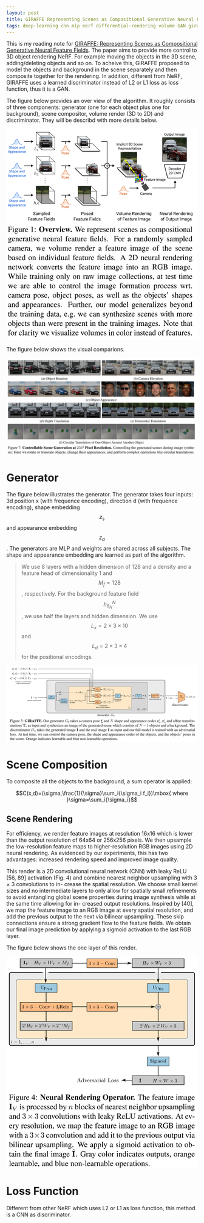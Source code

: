 ```yaml
---
layout: post
title: GIRAFFE Representing Scenes as Compositional Generative Neural Feature Fields
tags: deep-learning cnn mlp nerf differential-rendering volume GAN giraffe graf composition
---
```

This is my reading note for [GIRAFFE: Representing Scenes as Compositional Generative Neural Feature Fields](https://arxiv.org/abs/2011.12100v2). The paper aims to provide more control to 3D object rendering NeRF. For example moving the objects in the 3D scene, adding/deleting objects and so on. To acheive this, GIRAFFE proposed to model the objects and background in the scene separately and then composite together for the rendering. In addition, different from NeRF, GIRAFFE uses a learned discriminator instead of L2 or L1 loss as loss function, thus it is a GAN.

The figure below provides an over view of the algorithm. It roughly consists of three components: generator (one for each object plus one for background), scene compositor, volume render (3D to 2D) and discriminator. They will be describd with more details below.

![image-20220925171552756](https://raw.githubusercontent.com/zhangtemplar/zhangtemplar.github.io/master/uPic/2022_09_25_17_15_53_image-20220925171552756.png)

The figure below shows the visual comparions.

![image-20220925173116154](https://raw.githubusercontent.com/zhangtemplar/zhangtemplar.github.io/master/uPic/2022_09_25_17_31_16_image-20220925173116154.png)

# Generator

The figure below illustrates the generator. The generator takes four inputs: 3d position x (with frequence encoding), direction d (with frequence encoding), shape embedding $$z_s$$ and appearance embedding $$z_a$$. The generators are MLP and weights are shared across all subjects. The shape and appearance embedding are learned as part of the algorithm.

> We use 8 layers with a hidden dimension of 128 and a density and a feature head of dimensionality 1 and $$M_f = 128$$, respectively. For the background feature field $$h^N_{\theta_N}$$ , we use half the layers and hidden dimension. We use $$L_x = 2\times 3\times 10$$ and $$L_d = 2\times 3\times 4$$ for the positional encodings.

![image-20220925171645649](https://raw.githubusercontent.com/zhangtemplar/zhangtemplar.github.io/master/uPic/2022_09_25_17_16_45_image-20220925171645649.png)

# Scene Composition

To composite all the objects to the background, a sum operator is applied:

$$C(x,d)=(\sigma,\frac{1}{\sigma}\sum_i{\sigma_i f_i})\mbox{ where }\sigma=\sum_i{\sigma_i}$$

## Scene Rendering

For efficiency, we render feature images at resolution 16x16 which is lower than the output resolution of 64x64 or 256x256 pixels. We then upsample the low-resolution feature maps to higher-resolution RGB images using 2D neural rendering. As evidenced by our experiments, this has two advantages: increased rendering speed and improved image quality.

This render is a 2D convolutional neural network (CNN) with leaky ReLU [56, 89] activation (Fig. 4) and combine nearest neighbor upsampling with 3 × 3 convolutions to in- crease the spatial resolution. We choose small kernel sizes and no intermediate layers to only allow for spatially small refinements to avoid entangling global scene properties during image synthesis while at the same time allowing for in- creased output resolutions. Inspired by [40], we map the feature image to an RGB image at every spatial resolution, and add the previous output to the next via bilinear upsampling. These skip connections ensure a strong gradient flow to the feature fields. We obtain our final image prediction by applying a sigmoid activation to the last RGB layer.

The figure below shows the one layer of this render.

![image-20220925172455768](https://raw.githubusercontent.com/zhangtemplar/zhangtemplar.github.io/master/uPic/2022_09_25_17_24_55_image-20220925172455768.png)

# Loss Function

Different from other NeRF which uses L2 or L1 as loss function, this method is a CNN as discriminator. 
